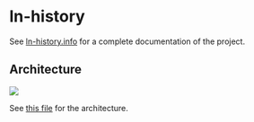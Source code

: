 # ln-history

See [ln-history.info](https://ln-history.info) for a complete documentation of the project. 

## Architecture 
![](./ln-history-architecture.drawio.svg?sanitized=true)

See [this file](./ln-history-architecture.svg) for the architecture.
